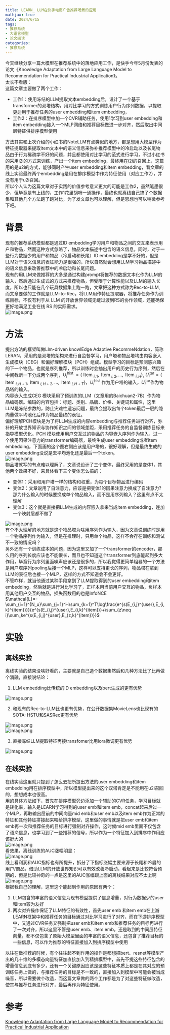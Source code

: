 ```yaml
---
title: LEARN_ LLM在快手电商广告推荐场景的应用
mathjax: true
date: 2024/6/15
tags:
- 推荐系统
- 大语言模型
- 论文阅读
categories: 
- 推荐系统
---
```


今天继续分享一篇大模型在推荐系统中的落地应用工作，是快手今年5月份发表的论文《Knowledge Adaptation from Large Language Model to Recommendation for Practical Industrial Application》。<br />太长不看版：<br />这篇文章主要做了两个工作：

- 工作1：使用冻结的LLM提取文本embedding后，设计了一个基于transformer的双塔结构，用对比学习的方式训练用户行为序列数据，以提取更适用于推荐任务的user embedding和item embedding，
- 工作2：在排序模型中加一个CVR辅助任务，使用1学习到user embedding和item embedding接入一个MLP网络和推荐目标做进一步对齐，然后取出中间层特征供排序模型使用

方法其实和上次介绍的小红书的NoteLLM有点类似的地方，都是想用大模型作为特征提取器来提取item文本中的语义信息来弥补推荐模型中的冷启动以及长尾物品由于行为稀疏学不好的问题，并且都使用对比学习的范式进行学习，不过小红书的采用i2i的方式来训练，产出一个item embedding，最终用在i2i的召回上，这篇用的是u2i的方式，能够同时产生user embedding和item embedding，看文章的线上实验最终两个embedding是用在排序模型中作为特征使用（对应工作2），并没有用于u2i召回。<br />所以个人认为这篇文章对于实践的价值参考意义更大的可能是工作2，虽然笔墨很少，但毕竟是有上线的，工作1花里胡哨一通操作，最终也就离线自己搞了个数据集和其他几个方法跑了跑对比，为了发文章也可以理解，但是思想也可以稍微参考下吧。
<a name="UCXG4"></a>

# 背景
现有的推荐系统模型都是通过ID embedding学习用户和物品之间的交互来表示用户和物品，然而这种方式忽略了，物品文本描述中包含的语义信息，同时，对于一些行为数据少的用户和物品（冷启动和长尾）ID embedding是学不好的，但是LLM对于语义信息的表征能力是很强的，所以自然就会想用LLM学习物品描述中的语义信息来改善推荐中的冷启动和长尾问题。<br />现有的用LLM来做推荐的大多是通过构建prompt将推荐的数据文本化作为LLM的输入，然后通过生成式的方式来推荐物品，但受限于计算性能以及LLM的输入长度，所以也只能在几个玩具数据集上跑一跑，文章把这种方式称为Rec-to-LLM, 而文章要做的工作就是LLM-to-Rec，将LLM用作特征提取器，将推荐任务作为训练目标，不仅有利于从 LLM 的开放世界领域无缝过渡到RS的协作领域，还能确保更好地满足工业在线 RS 的实际需求。<br />![image.png](https://cdn.nlark.com/yuque/0/2024/png/764062/1718162974652-57d48fce-0545-4cd1-8d26-a81fbed28d4d.png#averageHue=%23f7efe7&clientId=u60cadb94-7a22-4&from=paste&height=293&id=udca5cca6&originHeight=586&originWidth=1201&originalType=binary&ratio=2&rotation=0&showTitle=false&size=140639&status=done&style=none&taskId=ue5be2db7-d2a8-4e38-a426-5c65ddcb068&title=&width=600.5)
<a name="t2SLs"></a>

# 方法
提出方法的框架叫做Llm-driven knowlEdge Adaptive RecommeNdation，简称LERAN，采用的是双塔的架构来进行自监督学习，用户塔和物品塔均由内容嵌入生成模块（CEG）和偏好理解模块（PCH）组成。模型学习的目标是预测感兴趣的下一个物品，也就是序列推荐，所以训练时会抽出用户的历史行为序列，然后在中间截断一下分成两个序列，$U_i^{\text {hist }}=\left\{\text { Item }_{i, 1}, \text { Item }_{i, 2}, \ldots, \text { Item }_{i, H}\right\}$, $U_i^{\text {tar}}=\left\{\text { Item }_{i, H+1}, \text { Item }_{i, H+2}, \ldots, \text { Item }_{i, H+T}\right\}$，$U_i^{\text {hist }}$作为用户塔的输入，$U_i^{\text {tar}}$作为物品塔的输入。<br />内容嵌入生成CEG 模块采用了预训练的LLM（文章用的Baichuan2-7B）作为物品编码器。编码的内容包括：标题、类别、品牌、价格、关键词和属性，这里LLM是冻结参数的，防止灾难性遗忘问题，最终会提取出每个token最后一层的隐向量做平均池化后作为物品最终的表征。<br />偏好理解PCH模块是为了将LLM生成的内容embedding与推荐任务进行对齐，弥补的开放世界知识与协作知识之间的领域差距，采用推荐任务的自监督训练目标来指导模型优化。PCH 模块使用用户交互过的物品的内容嵌入序列作为输入，过一个使用因果注意力的transformer编码器，最终生成user embedding或者item embedding，下面画的这个图右侧应该是用户塔的，很好理解，但是最终生成的user embedding没说是去平均池化还是最后一个token。<br />![image.png](https://cdn.nlark.com/yuque/0/2024/png/764062/1718365039868-9b4bef2a-d97d-44e8-9c92-c96eb716d2ce.png#averageHue=%23f8f3ef&clientId=u80a76b04-4b88-4&from=paste&height=342&id=ga1OC&originHeight=684&originWidth=1235&originalType=binary&ratio=2&rotation=0&showTitle=false&size=151117&status=done&style=none&taskId=ua4e728f9-686d-46ca-a17f-1f2f367e11a&title=&width=617.5)<br />物品塔就写的有点难以理解了，文章说设计了三个变体，最终采用的是变体1，其他两个效果不好，来具体看下三个变体怎么搞的：

- 变体1：采用和用户塔一样的结构和权重，为每个目标物品进行编码
- 变体2：文章说用了自注意力，应该是把变体1的因果注意力换成了自注意力?那为什么输入的时候要换成单个物品输入，而不是用序列输入？这里有点不太理解
- 变体3：这个就是直接把LLM生成的内容嵌入拿来当成item embedding，连加一个映射层都不做了

![image.png](https://cdn.nlark.com/yuque/0/2024/png/764062/1718365031906-fe9898ea-f84e-4819-976a-e36350ff0f78.png#averageHue=%234ebdc9&clientId=u80a76b04-4b88-4&from=paste&height=337&id=OxeCh&originHeight=673&originWidth=2186&originalType=binary&ratio=2&rotation=0&showTitle=false&size=212503&status=done&style=none&taskId=u29221e3b-a780-46b2-9134-73a126fa1f4&title=&width=1093)<br />有个不太理解的地方就是这个物品塔为啥用序列作为输入，因为文章说训练时是用一个物品序列作为输入，但是在推理时，只用单个物品，这样不会存在训练和测试不一致的情况吗？<br />另外还有一个训练成本的问题，因为这里又加了一个transformer的encoder，那么用的序列长度应该也不能很长，而且也不知道这个transformer到底能起到多大作用，毕竟行为序列里面噪声应该还是很多的，所以我觉得更简单粗暴的一个方法是用户塔序列pooling后接一个MLP，这样可以支持更长的序列，物品塔在拿到LLM的表征后也接一个MLP，这样的方式不知道会不会更好。<br />不管咋样，就当他通过某种手段拿到了LLM提取得到的user embedding和item embedding，然后就是进行对比学习了，正样本用当前用户交互的物品，负样本用其他用户交互的物品，损失函数用的也是InfoNCE<br />$\mathcal{L}=-\sum_{i=1}^{N_u}\sum_{j=1}^H\sum_{k=1}^T\log\frac{e^{s(E_{i,j}^{user},E_{i,k}^{item})}}{e^{s(E_{i,j}^{user},E_{i,k}^{item})}+\sum_{z\neq i}\sum_ke^{s(E_{i,j}^{user},E_{z,k}^{item})}}$
<a name="ncIFs"></a>

# 实验
<a name="SsUxJ"></a>

## 离线实验
离线实验的结果没啥好看的，主要就是自己造个数据集然后和几种方法比了比再做个消融，直接说结论：

1. LLM embedding比传统的ID embedding以及bert生成的更有优势

![image.png](https://cdn.nlark.com/yuque/0/2024/png/764062/1718365484772-cc168940-f0c4-445d-b003-737a6dac8c66.png#averageHue=%23eeeeed&clientId=u80a76b04-4b88-4&from=paste&height=128&id=u03d70a02&originHeight=256&originWidth=992&originalType=binary&ratio=2&rotation=0&showTitle=false&size=47256&status=done&style=none&taskId=ud2132b8b-850c-49dd-b2c9-bb7ea7dab1a&title=&width=496)

2. 和现有的Rec-to-LLM比也更有优势，在公开数据集MovieLens也比现有的SOTA: HSTU和SASRec更有优势

![image.png](https://cdn.nlark.com/yuque/0/2024/png/764062/1718365649439-795020a9-078e-4656-b03c-47de74034b49.png#averageHue=%23efefee&clientId=u80a76b04-4b88-4&from=paste&height=124&id=u24bdbb19&originHeight=248&originWidth=1088&originalType=binary&ratio=2&rotation=0&showTitle=false&size=58270&status=done&style=none&taskId=uf0ff0396-51f9-42bc-9e31-4f7423542b3&title=&width=544)<br />![image.png](https://cdn.nlark.com/yuque/0/2024/png/764062/1718365700356-a3535d75-63bb-4a47-8733-2c4408ce40ff.png#averageHue=%23f0efef&clientId=u80a76b04-4b88-4&from=paste&height=225&id=u356ad9fe&originHeight=450&originWidth=1093&originalType=binary&ratio=2&rotation=0&showTitle=false&size=114011&status=done&style=none&taskId=u04e2e090-82b3-4a3e-afa0-a5f45f5b985&title=&width=546.5)

3. 直接冻结LLM提取特征再接transfomer比用lora微调更有优势

![image.png](https://cdn.nlark.com/yuque/0/2024/png/764062/1718365855259-9478452d-1fed-4837-9757-a7d11251b8a2.png#averageHue=%23f2f2f1&clientId=u80a76b04-4b88-4&from=paste&height=177&id=ub66fe992&originHeight=353&originWidth=1104&originalType=binary&ratio=2&rotation=0&showTitle=false&size=65077&status=done&style=none&taskId=uee226286-c4d1-4ca7-b395-0e75d761747&title=&width=552)
<a name="Ypodz"></a>

## 在线实验
在线实验这里就只提到了怎么去把所提出方法的user embedding和item embedding用在排序模型中，所以模型提出来的这个双塔肯定是不能用在u2i召回的，想想成本也很高。<br />用的具体方法如下，首先在排序模型旁边添加一个辅助的CVR任务，学习目标就是转化率，输入是LEARN学习得到的user emb和item emb，concat起来后过一个MLP，再取输出层前的中间向量mid emb和user emb以及item emb作为正常的特征和其他特征拼接起来喂给排序模型，这里做的事情就是把user emb和item emb再一次和推荐任务的目标进行强制对齐操作，这时候mid emb里面不仅包含了语义信息，也学习到了一些推荐的信号，所以作为一个特征加入到排序中作用应该挺大的<br />![image.png](https://cdn.nlark.com/yuque/0/2024/png/764062/1718126696275-c2f518fd-6497-43db-b235-f0a4ef05d4c2.png#averageHue=%23fafafa&clientId=ua2714442-4f05-4&from=paste&height=284&id=u86d16286&originHeight=568&originWidth=1299&originalType=binary&ratio=2&rotation=0&showTitle=false&size=72879&status=done&style=none&taskId=ua98f8594-a2b9-4fbd-a9df-d4a29df9ded&title=&width=649.5)<br />看效果，离线训练的AUC涨幅明显：<br />![image.png](https://cdn.nlark.com/yuque/0/2024/png/764062/1718127001459-688c4444-0ced-48ac-b0b6-e15c00f45506.png#averageHue=%23f0efee&clientId=ua2714442-4f05-4&from=paste&height=184&id=u00c04b35&originHeight=368&originWidth=1111&originalType=binary&ratio=2&rotation=0&showTitle=false&size=56543&status=done&style=none&taskId=u486bf0a2-a200-41f1-a1ec-fbd6adf461b&title=&width=555.5)<br />线上看利润和AUC指标也有所提升，拆分了下指标涨幅主要来源于长尾和冷启的用户/商品，借助LLM的开放世界知识可以有效改善冷启动，看起来是比较符合预期的，但是比较神奇的一点是这里的AUC涨幅跟上面的离线结果对应不太上啊<br />![image.png](https://cdn.nlark.com/yuque/0/2024/png/764062/1718127015000-64c8ceda-6a3a-4f08-a955-42ab7e1903cc.png#averageHue=%23f0efee&clientId=ua2714442-4f05-4&from=paste&height=360&id=K231x&originHeight=720&originWidth=1356&originalType=binary&ratio=2&rotation=0&showTitle=false&size=145228&status=done&style=none&taskId=ufa29e15e-26d0-4547-a1ba-51ae72e5031&title=&width=678)<br />根据我自己的理解，这里这个能起到作用的原因有两个：

1. LLM包含的丰富的语义信息为现有模型提供了信息增量，对行为数据少的user和item较为友好
2. 两次对齐操作保证了LLM特征的有效性，首先user emb 和item emb在上游LEARN框架中和推荐任务的目标通过对比学习进行了对齐，而在下游排序模型中，又通过CVR任务又强制把user emb和item emb和推荐任务的目标再进行了一次对齐，所以这里不管是user emb、item emb，还是取到的中间层特征向量，都不仅包含了原始大模型里面的丰富的语义信息，还包含了推荐目标的一些信息，可以作为推荐的特征直接加入到排序模型中使用

以往在做推荐的时候，有个往往起不到作用的操作是都想把bert、resnet等模型产出的几十维的多模态向量特征加直接加入到精排模型中，首先不提这些特征包含的增量信息到底有多少，还有一个关键原因应该是这些特征本质上都是在其对应的预训练任务上做的，与推荐任务的目标是不一致的，直接加入到模型中可能会被当成噪音，所以需要做个改造，而这篇文章做的两个工作都是为了对这些特征做改造，使其与推荐任务进行对齐，最后再作为特征使用。
<a name="Z6RGh"></a>

# 参考
[Knowledge Adaptation from Large Language Model to Recommendation for Practical Industrial Application](https://arxiv.org/abs/2405.03988)
